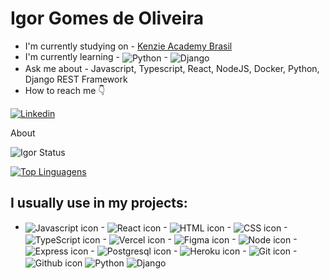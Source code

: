 # Igor Gomes de Oliveira

<ul>
    <li> I'm currently studying on - <a href="https://github.com/Kenzie-Academy-Brasil-Developers">Kenzie Academy Brasil</a></li>
    <li> I'm currently learning - <img align="center" alt="Python" src="https://img.shields.io/badge/Python-3776AB?style=for-the-badge&logo=python&logoColor=white"> - <img align="center" alt="Django" src="https://img.shields.io/badge/Django-092E20?style=for-the-badge&logo=django&logoColor=white"></li>
    <li> Ask me about - Javascript, Typescript, React, NodeJS, Docker, Python, Django REST Framework </li>
    <li> How to reach me 👇 </li>
</ul>

[![Linkedin](https://img.shields.io/badge/LinkedIn-0077B5?style=for-the-badge&logo=linkedin&logoColor=white)](https://www.linkedin.com/in/igor-gomes-ab8b72246/)

About

![Igor Status](https://github-readme-stats.vercel.app/api?username=igorgomes255&show_icons=true)

[![Top Linguagens](https://github-readme-stats.vercel.app/api/top-langs/?username=igorgomes255&layout=compact)](https://github.com/anuraghazra/github-readme-stats)

## I usually use in my projects:

<ul>

<li>
 <img align="center" alt="Javascript icon" src="https://img.shields.io/badge/javascript-%23323330.svg?style=for-the-badge&logo=javascript&logoColor=%23F7DF1E"> - 
 <img align="center" alt="React icon" src="https://img.shields.io/badge/react-%2320232a.svg?style=for-the-badge&logo=react&logoColor=%2361DAFB"> -
 <img align="center" alt="HTML icon" src="https://img.shields.io/badge/html5-%23E34F26.svg?style=for-the-badge&logo=html5&logoColor=white"> - 
 <img align="center" alt="CSS icon" src="https://img.shields.io/badge/css3-%231572B6.svg?style=for-the-badge&logo=css3&logoColor=white"> -
 <img align="center" alt="TypeScript icon" src="https://img.shields.io/badge/typescript-%23007ACC.svg?style=for-the-badge&logo=typescript&logoColor=white"> -
 <img align="center" alt="Vercel icon" src="https://img.shields.io/badge/vercel-%23000000.svg?style=for-the-badge&logo=vercel&logoColor=white"> -
 <img align="center" alt="Figma icon" src="https://img.shields.io/badge/figma-%23F24E1E.svg?style=for-the-badge&logo=figma&logoColor=white"> -
 <img align="center" alt="Node icon" src="https://img.shields.io/badge/node.js-6DA55F?style=for-the-badge&logo=node.js&logoColor=white"> -
 <img align="center" alt="Express icon" src="https://img.shields.io/badge/express.js-%23404d59.svg?style=for-the-badge&logo=express&logoColor=%2361DAFB"> -
 <img align="center" alt="Postgresql icon" src="https://img.shields.io/badge/postgres-%23316192.svg?style=for-the-badge&logo=postgresql&logoColor=white"> -
 <img align="center" alt="Heroku icon" src="https://img.shields.io/badge/heroku-%23430098.svg?style=for-the-badge&logo=heroku&logoColor=white"> -
 <img align="center" alt="Git icon" src="https://img.shields.io/badge/git-%23F05033.svg?style=for-the-badge&logo=git&logoColor=white"> -
 <img align="center" alt="Github icon" src="https://img.shields.io/badge/github-%23121011.svg?style=for-the-badge&logo=github&logoColor=white">
 <img align="center" alt="Python" src="https://img.shields.io/badge/Python-3776AB?style=for-the-badge&logo=python&logoColor=white">
<img align="center" alt="Django" src="https://img.shields.io/badge/Django-092E20?style=for-the-badge&logo=django&logoColor=white">

 </li>

</ul>
